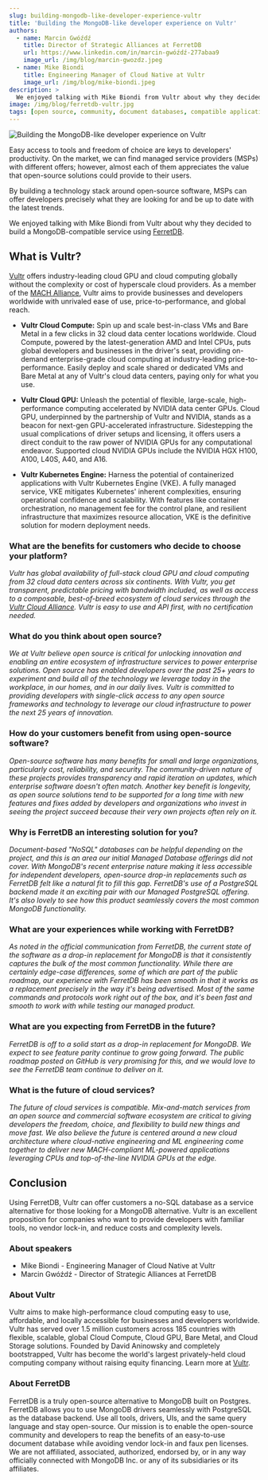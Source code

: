 ```yaml
---
slug: building-mongodb-like-developer-experience-vultr
title: 'Building the MongoDB-like developer experience on Vultr'
authors:
  - name: Marcin Gwóźdź
    title: Director of Strategic Alliances at FerretDB
    url: https://www.linkedin.com/in/marcin-gwóźdź-277abaa9
    image_url: /img/blog/marcin-gwozdz.jpeg
  - name: Mike Biondi
    title: Engineering Manager of Cloud Native at Vultr
    image_url: /img/blog/mike-biondi.jpeg
description: >
  We enjoyed talking with Mike Biondi from Vultr about why they decided to build a MongoDB-compatible service using FerretDB.
image: /img/blog/ferretdb-vultr.jpg
tags: [open source, community, document databases, compatible applications]
---
```


![Building the MongoDB-like developer experience on Vultr](/img/blog/ferretdb-vultr.jpg)

Easy access to tools and freedom of choice are keys to developers' productivity.
On the market, we can find managed service providers (MSPs) with different offers; however, almost each of them appreciates the value that open-source solutions could provide to their users.

<!--truncate-->

By building a technology stack around open-source software, MSPs can offer developers precisely what they are looking for and be up to date with the latest trends.

We enjoyed talking with Mike Biondi from Vultr about why they decided to build a MongoDB-compatible service using [FerretDB](https://www.ferretdb.com/).

## What is Vultr?

[Vultr](https://www.vultr.com/) offers industry-leading cloud GPU and cloud computing globally
without the complexity or cost of hyperscale cloud providers.
As a member of the [MACH Alliance](https://the.machalliance.org/book/vultr), Vultr aims to provide businesses and developers worldwide with unrivaled ease of use, price-to-performance, and global reach.

- **Vultr Cloud Compute:**
  Spin up and scale best-in-class VMs and Bare Metal in a few clicks in 32 cloud data center locations worldwide.
  Cloud Compute, powered by the latest-generation AMD and Intel CPUs, puts global developers and businesses in the driver's seat, providing on-demand enterprise-grade cloud computing at industry-leading price-to-performance.
  Easily deploy and scale shared or dedicated VMs and Bare Metal at any of Vultr's cloud data centers, paying only for what you use.

- **Vultr Cloud GPU:**
  Unleash the potential of flexible, large-scale, high-performance computing accelerated by NVIDIA data center GPUs.
  Cloud GPU, underpinned by the partnership of Vultr and NVIDIA, stands as a beacon for next-gen GPU-accelerated infrastructure.
  Sidestepping the usual complications of driver setups and licensing, it offers users a direct conduit to the raw power of NVIDIA GPUs for any computational endeavor.
  Supported cloud NVIDIA GPUs include the NVIDIA HGX H100, A100, L40S, A40, and A16.

- **Vultr Kubernetes Engine:**
  Harness the potential of containerized applications with Vultr Kubernetes Engine (VKE).
  A fully managed service, VKE mitigates Kubernetes' inherent complexities, ensuring operational confidence and scalability.
  With features like container orchestration, no management fee for the control plane, and resilient infrastructure that maximizes resource allocation, VKE is the definitive solution for modern deployment needs.

### What are the benefits for customers who decide to choose your platform?

_Vultr has global availability of full-stack cloud GPU and cloud computing from 32 cloud data centers across six continents. With Vultr, you get transparent, predictable pricing with bandwidth included, as well as access to a composable, best-of-breed ecosystem of cloud services through the [Vultr Cloud Alliance](https://www.vultr.com/cloudalliance/). Vultr is easy to use and API first, with no certification needed._

### What do you think about open source?

_We at Vultr believe open source is critical for unlocking innovation and enabling an entire ecosystem of infrastructure services to power enterprise solutions. Open source has enabled developers over the past 25+ years to experiment and build all of the technology we leverage today in the workplace, in our homes, and in our daily lives. Vultr is committed to providing developers with single-click access to any open source frameworks and technology to leverage our cloud infrastructure to power the next 25 years of innovation._

### How do your customers benefit from using open-source software?

_Open-source software has many benefits for small and large organizations, particularly cost, reliability, and security. The community-driven nature of these projects provides transparency and rapid iteration on updates, which enterprise software doesn't often match. Another key benefit is longevity, as open source solutions tend to be supported for a long time with new features and fixes added by developers and organizations who invest in seeing the project succeed because their very own projects often rely on it._

### Why is FerretDB an interesting solution for you?

_Document-based "NoSQL" databases can be helpful depending on the project, and this is an area our initial Managed Database offerings did not cover. With MongoDB's recent enterprise nature making it less accessible for independent developers, open-source drop-in replacements such as FerretDB felt like a natural fit to fill this gap. FerretDB's use of a PostgreSQL backend made it an exciting pair with our Managed PostgreSQL offering. It's also lovely to see how this product seamlessly covers the most common MongoDB functionality._

### What are your experiences while working with FerretDB?

_As noted in the official communication from FerretDB, the current state of the software as a drop-in replacement for MongoDB is that it consistently captures the bulk of the most common functionality. While there are certainly edge-case differences, some of which are part of the public roadmap, our experience with FerretDB has been smooth in that it works as a replacement precisely in the way it's being advertised. Most of the same commands and protocols work right out of the box, and it's been fast and smooth to work with while testing our managed product._

### What are you expecting from FerretDB in the future?

_FerretDB is off to a solid start as a drop-in replacement for MongoDB. We expect to see feature parity continue to grow going forward. The public roadmap posted on GitHub is very promising for this, and we would love to see the FerretDB team continue to deliver on it._

### What is the future of cloud services?

_The future of cloud services is compatible. Mix-and-match services from an open source and commercial software ecosystem are critical to giving developers the freedom, choice, and flexibility to build new things and move fast. We also believe the future is centered around a new cloud architecture where cloud-native engineering and ML engineering come together to deliver new MACH-compliant ML-powered applications leveraging CPUs and top-of-the-line NVIDIA GPUs at the edge._

## Conclusion

Using FerretDB, Vultr can offer customers a no-SQL database as a service alternative for those looking for a MongoDB alternative.
Vultr is an excellent proposition for companies who want to provide developers with familiar tools, no vendor lock-in, and reduce costs and complexity levels.

### About speakers

- Mike Biondi - Engineering Manager of Cloud Native at Vultr
- Marcin Gwóźdź - Director of Strategic Alliances at FerretDB

### About Vultr

Vultr aims to make high-performance cloud computing easy to use, affordable, and locally accessible for businesses and developers worldwide.
Vultr has served over 1.5 million customers across 185 countries with flexible, scalable, global Cloud Compute, Cloud GPU, Bare Metal, and Cloud Storage solutions.
Founded by David Aninowsky and completely bootstrapped, Vultr has become the world's largest privately-held cloud computing company without raising equity financing.
Learn more at [Vultr](https://www.vultr.com).

### About FerretDB

FerretDB is a truly open-source alternative to MongoDB built on Postgres.
FerretDB allows you to use MongoDB drivers seamlessly with PostgreSQL as the database backend.
Use all tools, drivers, UIs, and the same query language and stay open-source.
Our mission is to enable the open-source community and developers to reap the benefits of an easy-to-use document database while avoiding vendor lock-in and faux pen licenses.
We are not affiliated, associated, authorized, endorsed by, or in any way officially connected with MongoDB Inc. or any of its subsidiaries or its affiliates.
